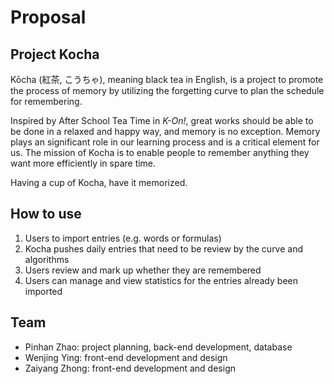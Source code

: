 # Proposal

## Project Kocha

Kōcha (紅茶, こうちゃ), meaning black tea in English, is a project to promote the process of memory by utilizing the forgetting curve to plan the schedule for remembering. 

Inspired by After School Tea Time in _K-On!_, great works should be able to be done in a relaxed and happy way, and memory is no exception. Memory plays an significant role in our learning process and is a critical element for us. The mission of Kocha is to enable people to remember anything they want more efficiently in spare time.

Having a cup of Kocha, have it memorized.

## How to use

1. Users to import entries (e.g. words or formulas)
2. Kocha pushes daily entries that need to be review by the curve and algorithms
3. Users review and mark up whether they are remembered
4. Users can manage and view statistics for the entries already been imported
 
## Team
- Pinhan Zhao: project planning, back-end development, database
- Wenjing Ying: front-end development and design
- Zaiyang Zhong: front-end development and design
